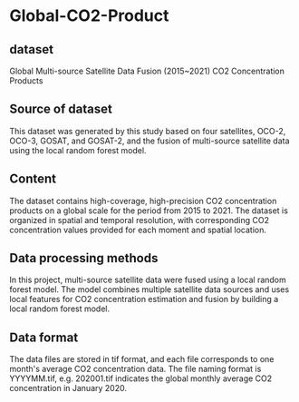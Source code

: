 # Global-CO2-Product
## dataset
Global Multi-source Satellite Data Fusion (2015~2021) CO2 Concentration Products
## Source of dataset
This dataset was generated by this study based on four satellites, OCO-2, OCO-3, GOSAT, and GOSAT-2, and the fusion of multi-source satellite data using the local random forest model.
## Content
The dataset contains high-coverage, high-precision CO2 concentration products on a global scale for the period from 2015 to 2021. The dataset is organized in spatial and temporal resolution, with corresponding CO2 concentration values provided for each moment and spatial location.
## Data processing methods
In this project, multi-source satellite data were fused using a local random forest model. The model combines multiple satellite data sources and uses local features for CO2 concentration estimation and fusion by building a local random forest model.
## Data format
The data files are stored in tif format, and each file corresponds to one month's average CO2 concentration data. The file naming format is YYYYMM.tif, e.g. 202001.tif indicates the global monthly average CO2 concentration in January 2020.
